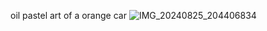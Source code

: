 oil pastel art of a orange car
![IMG_20240825_204406834](https://github.com/user-attachments/assets/9ba5843e-4c56-443c-9605-9b66fd9eede4)
